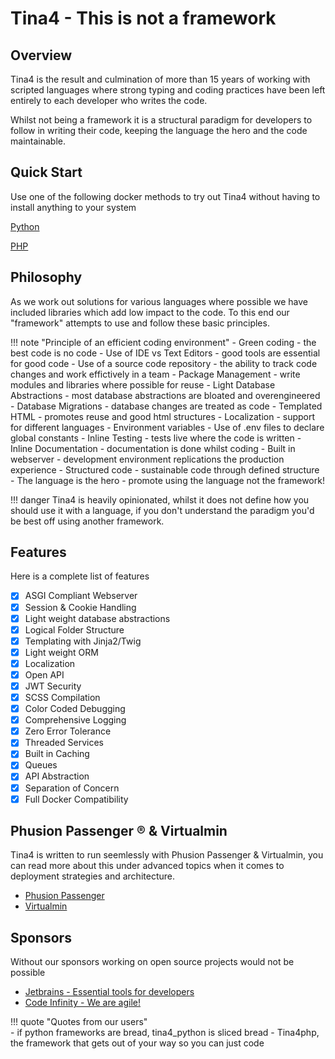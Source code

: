 # Tina4 - This is not a framework

## Overview

Tina4 is the result and culmination of more than 15 years of working with scripted languages where strong typing and coding practices have been left entirely to each developer who writes the code.

Whilst not being a framework it is a structural paradigm for developers to follow in writing their code, keeping the language the hero and the code maintainable.

## Quick Start
Use one of the following docker methods to try out Tina4 without having to install anything to your system

<!--codeinclude-->
[Python](./code-snippets/docker-run-python.sh)
<!--/codeinclude-->

<!--codeinclude-->
[PHP](./code-snippets/docker-run-php.sh)
<!--/codeinclude-->

## Philosophy
As we work out solutions for various languages where possible we have included libraries which add low impact to the code.  To this end our "framework" attempts to use and follow these basic principles.

!!! note "Principle of an efficient coding environment"
    - Green coding - the best code is no code
    - Use of IDE vs Text Editors - good tools are essential for good code
    - Use of a source code repository - the ability to track code changes and work effictively in a team 
    - Package Management - write modules and libraries where possible for reuse
    - Light Database Abstractions - most database abstractions are bloated and overengineered
    - Database Migrations - database changes are treated as code
    - Templated HTML - promotes reuse and good html structures
    - Localization - support for different languages
    - Environment variables - Use of .env files to declare global constants
    - Inline Testing - tests live where the code is written
    - Inline Documentation - documentation is done whilst coding
    - Built in webserver - development environment replications the production experience
    - Structured code - sustainable code through defined structure
    - The language is the hero - promote using the language not the framework!

!!! danger 
    Tina4 is heavily opinionated, whilst it does not define how you should use it with a language, if you don't understand the paradigm you'd be best off using another framework.

## Features

Here is a complete list of features

- [X] ASGI Compliant Webserver
- [X] Session & Cookie Handling
- [X] Light weight database abstractions
- [X] Logical Folder Structure
- [X] Templating with Jinja2/Twig
- [X] Light weight ORM
- [X] Localization
- [X] Open API
- [X] JWT Security
- [X] SCSS Compilation
- [X] Color Coded Debugging
- [X] Comprehensive Logging
- [X] Zero Error Tolerance
- [X] Threaded Services
- [X] Built in Caching
- [X] Queues
- [X] API Abstraction
- [X] Separation of Concern
- [X] Full Docker Compatibility

## Phusion Passenger ® & Virtualmin

Tina4 is written to run seemlessly with Phusion Passenger & Virtualmin, you can read more about this under advanced topics when it comes to deployment strategies and architecture.

- [Phusion Passenger](https://www.phusionpassenger.com/)
- [Virtualmin](https://www.virtualmin.com/)

## Sponsors

Without our sponsors working on open source projects would not be possible

- [Jetbrains - Essential tools for developers](https://www.jetbrains.com/?from=Tina4)
- [Code Infinity - We are agile!](https://codeinfinity.co.za)


!!! quote "Quotes from our users"  
    - if python frameworks are bread, tina4_python is sliced bread
    - Tina4php, the framework that gets out of your way so you can just code

